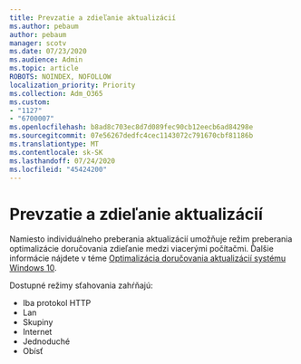```yaml
---
title: Prevzatie a zdieľanie aktualizácií
ms.author: pebaum
author: pebaum
manager: scotv
ms.date: 07/23/2020
ms.audience: Admin
ms.topic: article
ROBOTS: NOINDEX, NOFOLLOW
localization_priority: Priority
ms.collection: Adm_O365
ms.custom:
- "1127"
- "6700007"
ms.openlocfilehash: b8ad8c703ec8d7d089fec90cb12eecb6ad84298e
ms.sourcegitcommit: 07e56267dedfc4cec1143072c791670cbf81186b
ms.translationtype: MT
ms.contentlocale: sk-SK
ms.lasthandoff: 07/24/2020
ms.locfileid: "45424200"
---
```

# <a name="download-and-share-updates"></a>Prevzatie a zdieľanie aktualizácií

Namiesto individuálneho preberania aktualizácií umožňuje režim preberania optimalizácie doručovania zdieľanie medzi viacerými počítačmi. Ďalšie informácie nájdete v téme [Optimalizácia doručovania aktualizácií systému Windows 10](https://docs.microsoft.com/windows/deployment/update/waas-delivery-optimization).  

Dostupné režimy sťahovania zahŕňajú:  
- Iba protokol HTTP  
- Lan  
- Skupiny  
- Internet  
- Jednoduché  
- Obísť